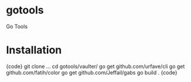 # gotools
Go Tools

# Installation

{code}
git clone ...
cd gotools/vaulter/
go get github.com/urfave/cli
go get github.com/fatih/color
go get github.com/Jeffail/gabs
go build .
{code}

